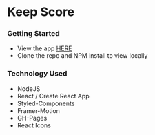 # Keep Score

### Getting Started

* View the app [HERE](https://jshprintz.github.io/keep-score/)
* Clone the repo and NPM install to view locally

### Technology Used
* NodeJS
* React / Create React App
* Styled-Components
* Framer-Motion
* GH-Pages
* React Icons



